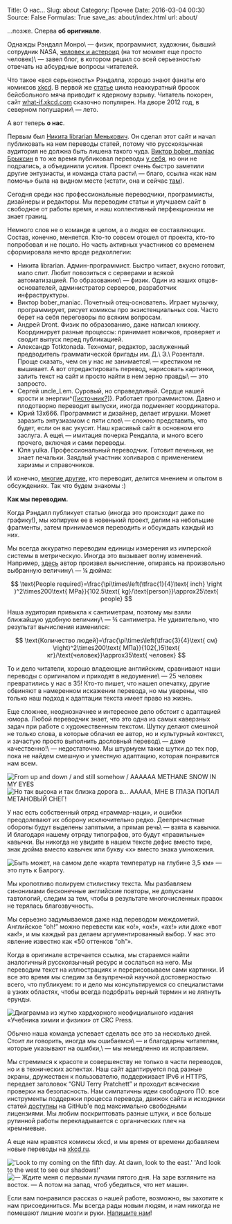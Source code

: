 Title: О нас…
Slug: about
Category: Прочее
Date: 2016-03-04 00:30
Source: False
Formulas: True
save_as: about/index.html
url: about/

…позже. Сперва **об оригинале**.

Однажды Рэндалл Монро\ — физик, программист, художник, бывший сотрудник NASA, [человек и астероид][1] (на тот момент еще просто человек)\ — завел блог, в котором решил со всей серьезностью отвечать на абсурдные вопросы читателей.

Что такое «вся серьезность» Рэндалла, хорошо знают фанаты его комиксов [xkcd][2]. В первой же [статье][3] цикла неаккуратный бросок бейсбольного мяча приводит к ядерному взрыву. Читатель покорен, сайт [what-if.xkcd.com][4] сказочно популярен. На дворе 2012 год, в северном полушарии\ — лето.

А вот теперь **о нас**.

Первым был [Никита librarian Менькович][5]. Он сделал этот сайт и начал публиковать на нем переводы статей, потому что русскоязычная аудитория не должна быть лишена такого чуда. [Виктор bober_maniac Брыксин][6] в то же время публиковал переводы [у себя][7], но они не подрались, а объединили усилия. Проект очень быстро заметили другие энтузиасты, и команда стала расти\ — благо, ссылка «как нам помочь» была на видном месте (кстати, она и сейчас [там][8]).

Сегодня среди нас профессиональные переводчики, программисты, дизайнеры и редакторы. Мы переводим статьи и улучшаем сайт в свободное от работы время, и наш коллективный перфекционизм не знает границ.

Немного слов не о команде в целом, а о людях ее составляющих. Состав, конечно, меняется. Кто-то совсем отошел от проекта, кто-то попробовал и не пошло. Но часть активных участников со временем сформировала нечто вроде редколлегии:

* Никита librarian. Админ-программист. Быстро читает, вкусно готовит, мало спит. Любит повозиться с серверами и всякой автоматизацией. По образованию\ — физик. Один из наших отцов-основателей, администратор серверов, разработчик инфраструктуры.
* Виктор bober_maniac. Почетный отец-основатель. Играет музычку, программирует, рисует комиксы про экзистенциальных сов. Часто берет на себя переговоры по всяким вопросам.
* Андрей Dront. Физик по образованию, даже написал книжку. Координирует разные процессы: принимает новичков, проверяет и сводит выпуск перед публикацией.
* Александр Totktonada. Техномаг, редактор, заслуженный предводитель грамматической бригады им. Д.\ Э.\ Розенталя. Проще сказать, чем он у нас *не* занимается\ — крестиком не вышивает. А вот отредактировать перевод, нарисовать картинки, залить текст на сайт и просто найти в нем зерно правды\ — это запросто.
* Сергей uncle_Lem. Суровый, но справедливый. Сердце нашей ярости и энергии^{[[источник?][9]]}. Работает программистом. Давно и плодотворно переводит выпуски, иногда подменяет координатора.
* Юрий 13x666. Программист и дизайнер, делает игрушки. Может заразить энтузиазмом с пяти слов\ — сложно представить, что будет, если он вас укусит. Наш красивый сайт в основном его заслуга. А еще\ — имитация почерка Рендалла, и много всего прочего, включая и сами переводы.
* Юля yulka. Профессиональный переводчик. Готовит печеньки, не знает печальки. Заядлый участник холиваров с применением харизмы и справочников.

И конечно, [многие другие][10], кто переводит, делится мнением и опытом в обсуждениях. Так что будем знакомы :)

**Как мы переводим.**

Когда Рэндалл публикует статью (иногда это происходит даже по графику!), мы копируем ее в новенький проект, делим на небольшие фрагменты, затем принимаемся переводить и обсуждать каждый из них.

Мы всегда аккуратно переводим единицы измерения из имперской системы в метрическую. Иногда это вызывает волну изменений. Например, [здесь][11] автор произвел вычисление, опираясь на произвольно выбранную величину\ — &frac14; дюйма:

$$ \text{People required}=\frac{\pi\times\left(\tfrac{1}{4}\text{ inch} \right )^2\times200\text{ MPa}}{102.5\text{ kg}/\text{person}}\approx25\text{ people} $$

Наша аудитория привыкла к сантиметрам, поэтому мы взяли ближайшую удобную величину\ — &frac34; сантиметра. Не удивительно, что результат вычисления изменился:

$$ \text{Количество людей}=\frac{\pi\times\left(\tfrac{3}{4}\text{ см} \right)^2\times200\text{ МПа}}{102{,}5\text{ кг}/\text{человек}}\approx35\text{ человек} $$

То и дело читатели, хорошо владеющие английским, сравнивают наши переводы с оригиналом и приходят в недоумение\ — 25 человек превратились у нас в 35! Кто-то пишет, что нашел опечатку, другие обвиняют в намеренном искажении перевода, но мы уверены, что только наш подход к адаптации текста имеет право на жизнь.

Еще сложнее, неоднозначнее и интереснее дело обстоит с адаптацией юмора. Любой переводчик знает, что это одна из самых каверзных задач при работе с художественным текстом. Шутку делают смешной не только слова, в которые облачил ее автор, но и культурный контекст, и зачастую просто выполнить дословный перевод\ — даже качественно!\ — недостаточно. Мы штурмуем такие шутки до тех пор, пока не найдем смешную и уместную адаптацию, которая понравится нам всем.

![](/uploads/139-jupiter-descending/clouds.png "From up and down / and still somehow / AAAAAA METHANE SNOW IN MY EYES")
![](/uploads/139-jupiter-descending/clouds_ru.png "Но так высока и так близка дорога в… ААААА, МНЕ В ГЛАЗА ПОПАЛ МЕТАНОВЫЙ СНЕГ!")

У нас есть собственный отряд «граммар-наци», и ошибки преодолевают их оборону исключительно редко. Деепречастные обороты будут выделены запятыми, а прямая речь\ — взята в кавычки. И благодаря нашему отряду типографов, это будут «правильные» кавычки. Вы никогда не увидите в нашем тексте дефис вместо тире, знак дюйма вместо кавычек или букву «х» вместо знака умножения.

![](/uploads/135-digging-downward/balrog.png "Быть может, на самом деле «карта температур на глубине 3,5 км» — это путь к Балрогу.")

Мы кропотливо полируем стилистику текста. Мы разбавляем синонимами бесконечные английские повторы, не допускаем тавтологий, следим за тем, чтобы в результате многочисленных правок не терялась благозвучность.

Мы серьезно задумываемся даже над переводом междометий. Английское “oh!” можно перевести как «о!», «ох!», «ах!» или даже «вот как!», и мы каждый раз делаем аргументированный выбор. У нас это явление известно как «50 оттенков “oh”».

Когда в оригинале встречается ссылка, мы стараемся найти аналогичный русскоязычный ресурс и сослаться на него. Мы переводим текст на иллюстрациях и перерисовываем сами картинки. И все это время мы следим за безупречной научной достоверностью всего, что публикуем: то и дело мы консультируемся со специалистами в узких областях, чтобы всегда подобрать верный термин и не ляпнуть ерунды.

![](/uploads/138-jupiter-submarine/phase_ru.png "Диаграмма из жутко хардкорного неофициального издания «Учебника химии и физики» от CRC Press.")

Обычно наша команда успевает сделать все это за несколько дней. Стоит ли говорить, иногда мы ошибаемся\ — и благодарны читателям, которые указывают на ошибки,\ — мы немедленно их исправляем.

Мы стремимся к красоте и совершенству не только в части переводов, но и в технических аспектах. Наш сайт адаптируется под разные экраны, дружествен к пользователю, поддерживает IPv6 и HTTPS, передает заголовок “GNU Terry Pratchett” и проходит всяческие проверки на безопасность. Нам симпатичны идеи свободного ПО: все инструменты поддержки процесса перевода, движок сайта и исходники статей [доступны][12] на GitHub\'е под максимально свободными лицензиями. Мы любим поскриптовать разные штуки, и все больше рутинной работы перекладывается с органических плеч на кремниевые.

А еще нам нравятся комиксы xkcd, и мы время от времени добавляем новые переводы на [xkcd.ru][13].

![](/uploads/about/shadowfacts.png "'Look to my coming on the fifth day. At dawn, look to the east.' 'And look to the west to see our shadows!'")
![](/uploads/about/shadowfacts_ru.png "— Ждите меня с первыми лучами пятого дня. На заре взгляните на восток. — А потом на запад, чтоб убедиться, что нет машин.")

Если вам понравился рассказ о нашей работе, возможно, вы захотите к нам присоединиться. Мы всегда рады новым людям, и нам никогда не помешают лишние мозги и руки. [Напишите нам][14]!

[1]: /asteroid-4942-munroe/

[2]: http://xkcd.com/

[3]: /relativistic-baseball/

[4]: http://what-if.xkcd.com

[5]: http://libc6.org/

[6]: https://www.facebook.com/bobermaniac

[7]: http://virtualmind.ru/tag/what-if/

[8]: /help/

[9]: https://ru.wikipedia.org/wiki/Источник_бесперебойного_питания

[10]: /credits/

[11]: /tug-of-war/

[12]: https://github.com/whatifrussian

[13]: http://xkcd.ru

[14]: /help/
